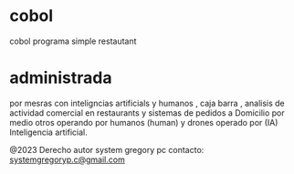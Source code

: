 # cobol
cobol  programa simple restautant  


#  administrada 

por mesras con inteligncias artificials y humanos , caja barra , analisis de actividad comercial en restaurants  y sistemas de pedidos a  Domicilio por medio otros
operando por humanos (human) y drones operado por (IA) Inteligencia artificial.

@2023  Derecho autor    system gregory pc 
contacto: systemgregoryp.c@gmail.com

